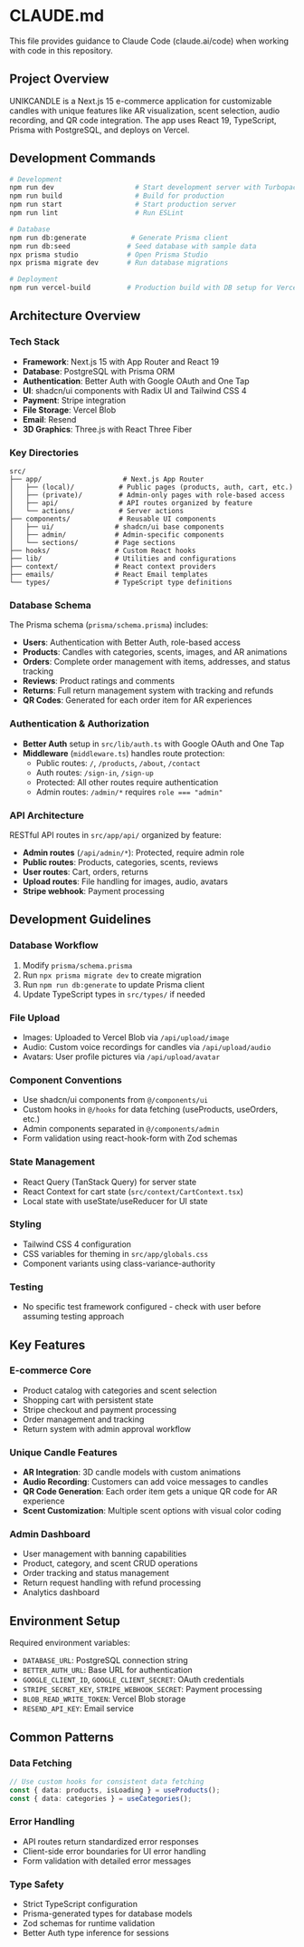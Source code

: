 # CLAUDE.md

This file provides guidance to Claude Code (claude.ai/code) when working with code in this repository.

## Project Overview

UNIKCANDLE is a Next.js 15 e-commerce application for customizable candles with unique features like AR visualization, scent selection, audio recording, and QR code integration. The app uses React 19, TypeScript, Prisma with PostgreSQL, and deploys on Vercel.

## Development Commands

```bash
# Development
npm run dev                    # Start development server with Turbopack
npm run build                  # Build for production
npm run start                  # Start production server
npm run lint                   # Run ESLint

# Database
npm run db:generate           # Generate Prisma client
npm run db:seed              # Seed database with sample data
npx prisma studio            # Open Prisma Studio
npx prisma migrate dev       # Run database migrations

# Deployment
npm run vercel-build         # Production build with DB setup for Vercel
```

## Architecture Overview

### Tech Stack

- **Framework**: Next.js 15 with App Router and React 19
- **Database**: PostgreSQL with Prisma ORM
- **Authentication**: Better Auth with Google OAuth and One Tap
- **UI**: shadcn/ui components with Radix UI and Tailwind CSS 4
- **Payment**: Stripe integration
- **File Storage**: Vercel Blob
- **Email**: Resend
- **3D Graphics**: Three.js with React Three Fiber

### Key Directories

```
src/
├── app/                    # Next.js App Router
│   ├── (local)/           # Public pages (products, auth, cart, etc.)
│   ├── (private)/         # Admin-only pages with role-based access
│   ├── api/               # API routes organized by feature
│   └── actions/           # Server actions
├── components/            # Reusable UI components
│   ├── ui/               # shadcn/ui base components
│   ├── admin/            # Admin-specific components
│   └── sections/         # Page sections
├── hooks/                # Custom React hooks
├── lib/                  # Utilities and configurations
├── context/              # React context providers
├── emails/               # React Email templates
└── types/                # TypeScript type definitions
```

### Database Schema

The Prisma schema (`prisma/schema.prisma`) includes:

- **Users**: Authentication with Better Auth, role-based access
- **Products**: Candles with categories, scents, images, and AR animations
- **Orders**: Complete order management with items, addresses, and status tracking
- **Reviews**: Product ratings and comments
- **Returns**: Full return management system with tracking and refunds
- **QR Codes**: Generated for each order item for AR experiences

### Authentication & Authorization

- **Better Auth** setup in `src/lib/auth.ts` with Google OAuth and One Tap
- **Middleware** (`middleware.ts`) handles route protection:
  - Public routes: `/`, `/products`, `/about`, `/contact`
  - Auth routes: `/sign-in`, `/sign-up`
  - Protected: All other routes require authentication
  - Admin routes: `/admin/*` requires `role === "admin"`

### API Architecture

RESTful API routes in `src/app/api/` organized by feature:

- **Admin routes** (`/api/admin/*`): Protected, require admin role
- **Public routes**: Products, categories, scents, reviews
- **User routes**: Cart, orders, returns
- **Upload routes**: File handling for images, audio, avatars
- **Stripe webhook**: Payment processing

## Development Guidelines

### Database Workflow

1. Modify `prisma/schema.prisma`
2. Run `npx prisma migrate dev` to create migration
3. Run `npm run db:generate` to update Prisma client
4. Update TypeScript types in `src/types/` if needed

### File Upload

- Images: Uploaded to Vercel Blob via `/api/upload/image`
- Audio: Custom voice recordings for candles via `/api/upload/audio`
- Avatars: User profile pictures via `/api/upload/avatar`

### Component Conventions

- Use shadcn/ui components from `@/components/ui`
- Custom hooks in `@/hooks` for data fetching (useProducts, useOrders, etc.)
- Admin components separated in `@/components/admin`
- Form validation using react-hook-form with Zod schemas

### State Management

- React Query (TanStack Query) for server state
- React Context for cart state (`src/context/CartContext.tsx`)
- Local state with useState/useReducer for UI state

### Styling

- Tailwind CSS 4 configuration
- CSS variables for theming in `src/app/globals.css`
- Component variants using class-variance-authority

### Testing

- No specific test framework configured - check with user before assuming testing approach

## Key Features

### E-commerce Core

- Product catalog with categories and scent selection
- Shopping cart with persistent state
- Stripe checkout and payment processing
- Order management and tracking
- Return system with admin approval workflow

### Unique Candle Features

- **AR Integration**: 3D candle models with custom animations
- **Audio Recording**: Customers can add voice messages to candles
- **QR Code Generation**: Each order item gets a unique QR code for AR experience
- **Scent Customization**: Multiple scent options with visual color coding

### Admin Dashboard

- User management with banning capabilities
- Product, category, and scent CRUD operations
- Order tracking and status management
- Return request handling with refund processing
- Analytics dashboard

## Environment Setup

Required environment variables:

- `DATABASE_URL`: PostgreSQL connection string
- `BETTER_AUTH_URL`: Base URL for authentication
- `GOOGLE_CLIENT_ID`, `GOOGLE_CLIENT_SECRET`: OAuth credentials
- `STRIPE_SECRET_KEY`, `STRIPE_WEBHOOK_SECRET`: Payment processing
- `BLOB_READ_WRITE_TOKEN`: Vercel Blob storage
- `RESEND_API_KEY`: Email service

## Common Patterns

### Data Fetching

```typescript
// Use custom hooks for consistent data fetching
const { data: products, isLoading } = useProducts();
const { data: categories } = useCategories();
```

### Error Handling

- API routes return standardized error responses
- Client-side error boundaries for UI error handling
- Form validation with detailed error messages

### Type Safety

- Strict TypeScript configuration
- Prisma-generated types for database models
- Zod schemas for runtime validation
- Better Auth type inference for sessions
